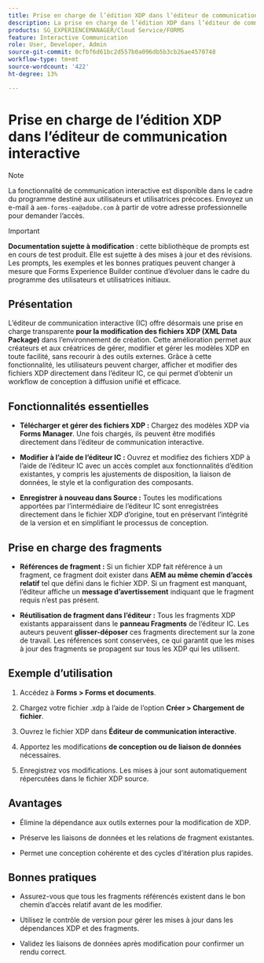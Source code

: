 ```yaml
---
title: Prise en charge de l’édition XDP dans l’éditeur de communication interactive
description: La prise en charge de l’édition XDP dans l’éditeur de communication interactive permet de modifier les fichiers XDP existants dans l’éditeur de communication interactive.
products: SG_EXPERIENCEMANAGER/Cloud Service/FORMS
feature: Interactive Communication
role: User, Developer, Admin
source-git-commit: 0cfbf6d61bc2d557b0a096db5b3cb26ae4570748
workflow-type: tm+mt
source-wordcount: '422'
ht-degree: 13%

---
```



# Prise en charge de l’édition XDP dans l’éditeur de communication interactive

>[!NOTE]
>
> La fonctionnalité de communication interactive est disponible dans le cadre du programme destiné aux utilisateurs et utilisatrices précoces. Envoyez un e-mail à `aem-forms-ea@adobe.com` à partir de votre adresse professionnelle pour demander l’accès.

>[!IMPORTANT]
>
> **Documentation sujette à modification** : cette bibliothèque de prompts est en cours de test produit. Elle est sujette à des mises à jour et des révisions. Les prompts, les exemples et les bonnes pratiques peuvent changer à mesure que Forms Experience Builder continue d’évoluer dans le cadre du programme des utilisateurs et utilisatrices initiaux.

## Présentation

L’éditeur de communication interactive (IC) offre désormais une prise en charge transparente **pour la modification des fichiers XDP (XML Data Package)** dans l’environnement de création. Cette amélioration permet aux créateurs et aux créatrices de gérer, modifier et gérer les modèles XDP en toute facilité, sans recourir à des outils externes. Grâce à cette fonctionnalité, les utilisateurs peuvent charger, afficher et modifier des fichiers XDP directement dans l’éditeur IC, ce qui permet d’obtenir un workflow de conception à diffusion unifié et efficace.

## Fonctionnalités essentielles

- **Télécharger et gérer des fichiers XDP :**
Chargez des modèles XDP via **Forms Manager**. Une fois chargés, ils peuvent être modifiés directement dans l’éditeur de communication interactive.

- **Modifier à l’aide de l’éditeur IC :**
Ouvrez et modifiez des fichiers XDP à l’aide de l’éditeur IC avec un accès complet aux fonctionnalités d’édition existantes, y compris les ajustements de disposition, la liaison de données, le style et la configuration des composants.

- **Enregistrer à nouveau dans Source :**
Toutes les modifications apportées par l’intermédiaire de l’éditeur IC sont enregistrées directement dans le fichier XDP d’origine, tout en préservant l’intégrité de la version et en simplifiant le processus de conception.

## Prise en charge des fragments

- **Références de fragment :**
Si un fichier XDP fait référence à un fragment, ce fragment doit exister dans **AEM au même chemin d’accès relatif** tel que défini dans le fichier XDP.
Si un fragment est manquant, l’éditeur affiche un **message d’avertissement** indiquant que le fragment requis n’est pas présent.

- **Réutilisation de fragment dans l’éditeur :**
Tous les fragments XDP existants apparaissent dans le **panneau Fragments** de l’éditeur IC.
Les auteurs peuvent **glisser-déposer** ces fragments directement sur la zone de travail. Les références sont conservées, ce qui garantit que les mises à jour des fragments se propagent sur tous les XDP qui les utilisent.

## Exemple d’utilisation

1. Accédez à **Forms > Forms et documents**.

1. Chargez votre fichier .xdp à l’aide de l’option **Créer > Chargement de fichier**.

1. Ouvrez le fichier XDP dans **Éditeur de communication interactive**.

1. Apportez les modifications **de conception ou de liaison de données** nécessaires.

1. Enregistrez vos modifications. Les mises à jour sont automatiquement répercutées dans le fichier XDP source.

## Avantages

- Élimine la dépendance aux outils externes pour la modification de XDP.

- Préserve les liaisons de données et les relations de fragment existantes.

- Permet une conception cohérente et des cycles d’itération plus rapides.

## Bonnes pratiques

- Assurez-vous que tous les fragments référencés existent dans le bon chemin d’accès relatif avant de les modifier.

- Utilisez le contrôle de version pour gérer les mises à jour dans les dépendances XDP et des fragments.

- Validez les liaisons de données après modification pour confirmer un rendu correct.

